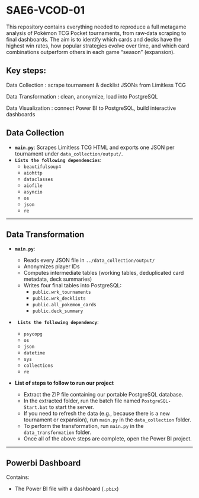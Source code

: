 # SAE6-VCOD-01


This repository contains everything needed to reproduce a full metagame analysis of Pokémon TCG Pocket tournaments, from raw‐data scraping to final dashboards. The aim is to identify which cards and decks have the highest win rates, how popular strategies evolve over time, and which card combinations outperform others in each game “season” (expansion).

## Key steps:

Data Collection : scrape tournament & decklist JSONs from Limitless TCG

Data Transformation : clean, anonymize, load into PostgreSQL

Data Visualization : connect Power BI to PostgreSQL, build interactive dashboards



## Data Collection

- **`main.py`**: Scrapes Limitless TCG HTML and exports one JSON per tournament under `data_collection/output/`.
- **`Lists the following dependencies`**: 
  - `beautifulsoup4`
  - `aiohttp`
  - `dataclasses`
  - `aiofile`
  - `asyncio`
  - `os`
  - `json`
  - `re`

---

## Data Transformation

- **`main.py`**: 
  - Reads every JSON file in `../data_collection/output/`
  - Anonymizes player IDs  
  - Computes intermediate tables (working tables, deduplicated card metadata, deck summaries)
  - Writes four final tables into PostgreSQL:
    - `public.wrk_tournaments`
    - `public.wrk_decklists`
    - `public.all_pokemon_cards`
    - `public.deck_summary`

- **` Lists the following dependency`**: 
  - `psycopg`
  - `os`
  - `json`
  - `datetime`
  - `sys`
  - `collections`
  - `re`
- **List of steps to follow to run our project**

  - Extract the ZIP file containing our portable PostgreSQL database.
  - In the extracted folder, run the batch file named `PostgreSQL-Start.bat` to start the server.
  - If you need to refresh the data (e.g., because there is a new tournament or expansion), run `main.py` in the `data_collection` folder.
  - To perform the transformation, run `main.py` in the `data_transformation` folder.
  - Once all of the above steps are complete, open the Power BI project.


---

## Powerbi Dashboard

Contains:
- The Power BI file with a dashboard (`.pbix`)
